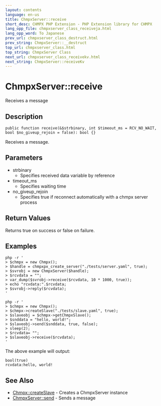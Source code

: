 ```yaml
---
layout: contents
language: en-us
title: ChmpxServer::receive
short_desc: CHMPX PHP Extension - PHP Extension library for CHMPX
lang_opp_file: chmpxserver_class_receiveja.html
lang_opp_word: To Japanese
prev_url: chmpxserver_class_destruct.html
prev_string: ChmpxServer::__destruct
top_url: chmpxserver_class.html
top_string: ChmpxServer Class
next_url: chmpxserver_class_receivekv.html
next_string: ChmpxServer::receiveKv
---
```


# ChmpxServer::receive
Receives a message

## Description

```
public function receive(&$strbinary, int $timeout_ms = RCV_NO_WAIT,  bool $no_giveup_rejoin = false): bool {}
```

Receives a message.

## Parameters

* strbinary
  * Specifies received data variable by reference
* timeout_ms
  * Specifies waiting time
* no_giveup_rejoin
  * Specifies true if reconnect automatically with a chmpx server process

## Return Values

Returns true on success or false on failure. 

## Examples

```
php -r '
> $chmpx = new Chmpx();
> $handle = chmpxpx_create_server("./tests/server.yaml", true);
> $svrobj = new ChmpxServer($handle);
> $rcvdata = "";
> var_dump($svrobj->receive($rcvdata, 10 * 1000, true));
> echo "rcvdata:".$rcvdata;
> $svrobj->reply($rcvdata);
'
```

```
php -r '
> $chmpx = new Chmpx();
> $chmpx->createSlave("./tests/slave.yaml", true);
> $slaveobj = $chmpx->getChmpxSlave();
> $snddata = "hello, world!";
> $slaveobj->send($snddata, true, false);
> sleep(2);
> $rcvdata= "";
> $slaveobj->receive($rcvdata);
'
```

The above example will output:
```
bool(true)
rcvdata:hello, world!
```


## See Also
- [Chmpx::createSlave](chmpx_class_createslave.html) - Creates a ChmpxServer instance
- [ChmpxServer::send](chmpxslave_class_send.html) - Sends a message
